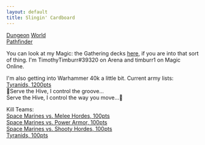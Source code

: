 ```yaml
---
layout: default
title: Slingin' Cardboard
---
```


[Dungeon](http://www.dungeon-world.com/) [World](https://www.dungeonworldsrd.com/)  
[Pathfinder](https://www.d20pfsrd.com/)

You can look at my Magic: the Gathering decks [here](https://deckbox.org/users/timburr), if you are into that sort of thing. I'm TimothyTimburr#39320 on Arena and timburr1 on Magic Online.

I'm also getting into Warhammer 40k a little bit. Current army lists:  
[Tyranids, 1200pts](40kArmies/Tyranids_1200.html)   
&#127925;Serve the Hive, I control the groove...  
Serve the Hive, I control the way you move...&#127925;  

Kill Teams:  
[Space Marines vs. Melee Hordes, 100pts](40kArmies/SpaceMarinesKT_MeleeHorde.html)  
[Space Marines vs. Power Armor, 100pts](40kArmies/SpaceMarinesKT_PowerArmor.html)  
[Space Marines vs. Shooty Hordes, 100pts](40kArmies/SpaceMarinesKT_ShootyHorde.html)  
[Tyranids, 100pts](40kArmies/TyranidsKT.html)   


